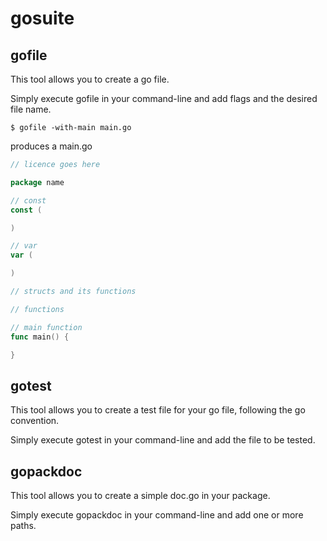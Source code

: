 # gosuite

## gofile

This tool allows you to create a go file.

Simply execute gofile in your command-line and add flags and the desired file name.


	$ gofile -with-main main.go

produces a main.go

```go
// licence goes here

package name

// const
const (

)

// var
var (

)

// structs and its functions

// functions

// main function
func main() {

}

```

## gotest

This tool allows you to create a test file for your go file, following the go convention.

Simply execute gotest in your command-line and add the file to be tested.

## gopackdoc

This tool allows you to create a simple doc.go in your package.

Simply execute gopackdoc in your command-line and add one or more paths.
